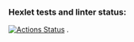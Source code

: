 ### Hexlet tests and linter status:
[![Actions Status](https://github.com/Evgenqwerty/php-project-9/actions/workflows/hexlet-check.yml/badge.svg)](https://github.com/Evgenqwerty/php-project-9/actions)
.
